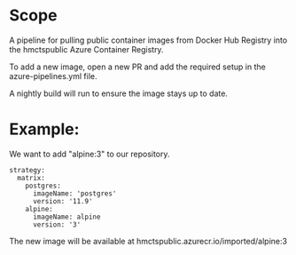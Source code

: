 # Scope

A pipeline for pulling public container images from Docker Hub Registry into the hmctspublic Azure Container Registry.

To add a new image, open a new PR and add the required setup in the azure-pipelines.yml file. 

A nightly build will run to ensure the image stays up to date. 

# Example:

We want to add "alpine:3" to our repository. 

```
strategy:
  matrix:
    postgres:
      imageName: 'postgres'
      version: '11.9'
    alpine:
      imageName: alpine
      version: '3'
```

The new image will be available at hmctspublic.azurecr.io/imported/alpine:3 

